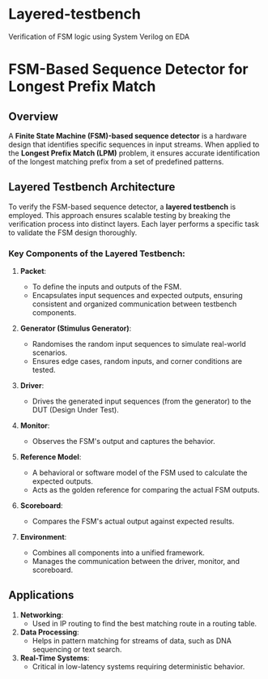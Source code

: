 # Layered-testbench
Verification of FSM logic using System Verilog on EDA
# FSM-Based Sequence Detector for Longest Prefix Match

## Overview
A **Finite State Machine (FSM)-based sequence detector** is a hardware design that identifies specific sequences in input streams. When applied to the **Longest Prefix Match (LPM)** problem, it ensures accurate identification of the longest matching prefix from a set of predefined patterns. 

## Layered Testbench Architecture
To verify the FSM-based sequence detector, a **layered testbench** is employed. This approach ensures scalable testing by breaking the verification process into distinct layers. Each layer performs a specific task to validate the FSM design thoroughly.

### Key Components of the Layered Testbench:
1. **Packet**:
   - To define the inputs and outputs of the FSM.
   - Encapsulates input sequences and expected outputs, ensuring consistent and organized communication between testbench components.
   
2. **Generator (Stimulus Generator)**:
   - Randomises the random input sequences to simulate real-world scenarios.
   - Ensures edge cases, random inputs, and corner conditions are tested.
     
3. **Driver**:
   - Drives the generated input sequences (from the generator) to the DUT (Design Under Test).
   
4. **Monitor**:
   - Observes the FSM's output and captures the behavior.
    
5. **Reference Model**:
   - A behavioral or software model of the FSM used to calculate the expected outputs.
   - Acts as the golden reference for comparing the actual FSM outputs.

6. **Scoreboard**:
   - Compares the FSM's actual output against expected results.
     
7. **Environment**:
   - Combines all components into a unified framework.
   - Manages the communication between the driver, monitor, and scoreboard.

## Applications
1. **Networking**:
   - Used in IP routing to find the best matching route in a routing table.
2. **Data Processing**:
   - Helps in pattern matching for streams of data, such as DNA sequencing or text search.
3. **Real-Time Systems**:
   - Critical in low-latency systems requiring deterministic behavior.
